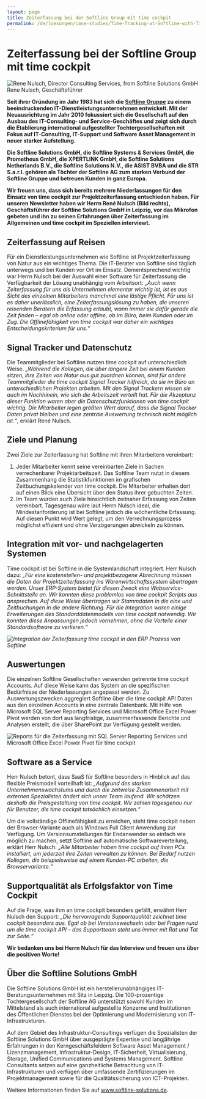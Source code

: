 ```yaml
---
layout: page
title: Zeiterfassung bei der Softline Group mit time cockpit
permalink: /de/loesungen/case-studies/Time-Tracking-at-Softline-with-Time-Cockpit/
---
```


<h1 xmlns="http://www.w3.org/1999/xhtml">Zeiterfassung bei der Softline Group mit time cockpit</h1><div class="floatRight" xmlns="http://www.w3.org/1999/xhtml">
  <img src="{{site.baseurl}}/images/customer_solutions/case-studies/softline/softline-rene-nulsch.png" alt="Rene Nulsch, Director Consulting Services, from Softline Solutions GmbH" title="Rene Nulsch, Director Consulting Services, from Softline Solutions GmbH" />
  <span class="imageCaption">Rene Nulsch, Geschäftsführer</span>
</div><p xmlns="http://www.w3.org/1999/xhtml">
  <strong>Seit ihrer Gründung im Jahr 1983 hat sich die <a href="http://www.softline-group.com" target="_blank">Softline Gruppe</a> zu einem beeindruckenden IT-Dienstleistungsunternehmen entwickelt. Mit der Neuausrichtung im Jahr 2010 fokussiert sich die Gesellschaft auf den Ausbau des IT-Consulting- und Service-Geschäftes und zeigt sich durch die Etablierung international aufgestellter Tochtergesellschaften mit Fokus auf IT-Consulting, IT-Support und Software Asset Management in neuer starker Aufstellung.</strong>
</p><p xmlns="http://www.w3.org/1999/xhtml">
  <strong>Die Softline Solutions GmbH, die Softline Systems &amp; Services GmbH, die Prometheus GmbH, die XPERTLINK GmbH, die Softline Solutions Netherlands B.V., die Softline Solutions N.V., die ASIST BVBA und die STR S.a.r.l. gehören als Töchter der Softline AG zum starken Verbund der Softline Gruppe und betreuen Kunden in ganz Europa.</strong>
</p><p xmlns="http://www.w3.org/1999/xhtml">
  <strong>Wir freuen uns, dass sich bereits mehrere Niederlassungen für den Einsatz von time cockpit zur Projektzeiterfassung entschieden haben. Für unseren Newsletter haben wir Herrn René Nulsch (Bild rechts), Geschäftsführer der Softline Solutions GmbH in Leipzig, vor das Mikrofon gebeten und ihn zu seinen Erfahrungen über Zeiterfassung im Allgemeinen und time cockpit im Speziellen interviewt.</strong>
</p><h2 xmlns="http://www.w3.org/1999/xhtml">Zeiterfassung auf Reisen</h2><p xmlns="http://www.w3.org/1999/xhtml">Für ein Dienstleistungsunternehmen wie Softline ist Projektzeiterfassung von Natur aus ein wichtiges Thema. Die IT-Berater von Softline sind täglich unterwegs und bei Kunden vor Ort im Einsatz. Dementsprechend wichtig war Herrn Nulsch bei der Auswahl einer Software für Zeiterfassung die Verfügbarkeit der Lösung unabhängig vom Arbeitsort: <em>„Auch wenn Zeiterfassung für uns als Unternehmen elementar wichtig ist, ist es aus Sicht des einzelnen Mitarbeiters manchmal eine lästige Pflicht. Für uns ist es daher unerlässlich, eine Zeiterfassungslösung zu haben, die unseren reisenden Beratern die Erfassung erlaubt, wann immer sie dafür gerade die Zeit finden – egal ob online oder offline, ob im Büro, beim Kunden oder im Zug. Die Offlinefähigkeit von time cockpit war daher ein wichtiges Entscheidungskriterium für uns.“</em></p><h2 xmlns="http://www.w3.org/1999/xhtml">Signal Tracker und Datenschutz</h2><p xmlns="http://www.w3.org/1999/xhtml">Die Teammitglieder bei Softline nutzen time cockpit auf unterschiedlich Weise. <em>„Während die Kollegen, die über längere Zeit bei einem Kunden sitzen, ihre Zeiten von Natur aus gut zuordnen können, sind für andere Teammitglieder die time cockpit Signal Tracker hilfreich, da sie im Büro an unterschiedlichen Projekten arbeiten. Mit den Signal Trackern wissen sie auch im Nachhinein, wie sich die Arbeitszeit verteilt hat. Für die Akzeptanz dieser Funktion waren aber die Datenschutzfunktionen von time cockpit wichtig. Die Mitarbeiter legen größten Wert darauf, dass die Signal Tracker Daten privat bleiben und eine zentrale Auswertung technisch nicht möglich ist.“</em>, erklärt René Nulsch.</p><h2 xmlns="http://www.w3.org/1999/xhtml">Ziele und Planung</h2><p xmlns="http://www.w3.org/1999/xhtml">Zwei Ziele zur Zeiterfassung hat Softline mit ihren Mitarbeitern vereinbart: </p><ol xmlns="http://www.w3.org/1999/xhtml">
  <li>Jeder Mitarbeiter kennt seine vereinbarten Ziele in Sachen verrechenbarer Projektarbeitszeit. Das Softline Team nutzt in diesem Zusammenhang die Statistikfunktionen im grafischen Zeitbuchungskalender von time cockpit. Die Mitarbeiter erhalten dort auf einen Blick eine Übersicht über den Status ihrer gebuchten Zeiten.</li>
  <li>Im Team wurden auch Ziele hinsichtlich zeitnaher Erfassung von Zeiten vereinbart. Tagesgenau wäre laut Herrn Nulsch ideal, die Mindestanforderung ist bei Softline jedoch die wöchentliche Erfassung. Auf diesen Punkt wird Wert gelegt, um den Verrechnungsprozess möglichst effizient und ohne Verzögerungen abwickeln zu können.</li>
</ol><h2 xmlns="http://www.w3.org/1999/xhtml">Integration mit vor- und nachgelagerten Systemen</h2><p xmlns="http://www.w3.org/1999/xhtml">Time cockpit ist bei Softline in die Systemlandschaft integriert. Herr Nulsch dazu: <em>„Für eine kostenstellen- und projektbezogene Abrechnung müssen die Daten der Projektzeiterfassung ins Warenwirtschaftssystem übertragen werden. Unser ERP-System bietet für diesen Zweck eine Webservice-Schnittstelle an. Wir konnten diese problemlos von time cockpit Scripts aus ansprechen. Auf diese Weise übertragen wir Stammdaten in die eine und Zeitbuchungen in die andere Richtung. Für die Integration waren einige Erweiterungen des Standarddatenmodells von time cockpit notwendig. Wir konnten diese Anpassungen jedoch vornehmen, ohne die Vorteile einer Standardsoftware zu verlieren.“</em></p><p xmlns="http://www.w3.org/1999/xhtml">
  <em>
    <img src="{{site.baseurl}}/images/customer_solutions/case-studies/softline/softline-time-cockpit-integration.png" alt="Integration der Zeiterfassung time cockpit in den ERP Prozess von Softline" title="Integration der Zeiterfassung in den ERP Prozess" />
  </em>
</p><h2 xmlns="http://www.w3.org/1999/xhtml">Auswertungen</h2><p xmlns="http://www.w3.org/1999/xhtml">Die einzelnen Softline Gesellschaften verwenden getrennte time cockpit Accounts. Auf diese Weise kann das System an die spezifischen Bedürfnisse der Niederlassungen angepasst werden. Zu Auswertungszwecken aggregiert Softline über die time cockpit API Daten aus den einzelnen Accounts in eine zentrale Datenbank. Mit Hilfe von Microsoft SQL Server Reporting Services und Microsoft Office Excel Power Pivot werden von dort aus langfristige, zusammenfassende Berichte und Analysen erstellt, die über SharePoint zur Verfügung gestellt werden.</p><p xmlns="http://www.w3.org/1999/xhtml">
  <img src="{{site.baseurl}}/images/customer_solutions/case-studies/softline/softline-time-cockpit-reporting.png" alt="Reports für die Zeiterfassung mit SQL Server Reporting Services und Microsoft Office Excel Power Pivot für time cockpit" title="Reports für die Zeiterfassung mit SQL Server Reporting Services und Microsoft Office Excel Power Pivot" />
</p><h2 xmlns="http://www.w3.org/1999/xhtml">Software as a Service</h2><p xmlns="http://www.w3.org/1999/xhtml">Herr Nulsch betont, dass SaaS für Softline besonders in Hinblick auf das flexible Preismodell vorteilhaft ist: <em>„Aufgrund des starken Unternehmenswachstums und durch die zeitweise Zusammenarbeit mit externen Spezialisten ändert sich unser Team laufend. Wir schätzen deshalb die Preisgestaltung von time cockpit. Wir zahlen tagesgenau nur für Benutzer, die time cockpit tatsächlich einsetzen.“</em></p><p xmlns="http://www.w3.org/1999/xhtml">Um die vollständige Offlinefähigkeit zu erreichen, steht time cockpit neben der Browser-Variante auch als Windows Full Client Anwendung zur Verfügung. Um Versionsumstellungen für Endanwender so einfach wie möglich zu machen, setzt Softline auf automatische Softwareverteilung, erklärt Herr Nulsch: <em>„Alle Mitarbeiter haben time cockpit auf ihren PCs installiert, um jederzeit ihre Zeiten verwalten zu können. Bei Bedarf nutzen Kollegen, die beispielsweise auf einem Kunden-PC arbeiten, die Browservariante.“</em></p><h2 xmlns="http://www.w3.org/1999/xhtml">Supportqualität als Erfolgsfaktor von Time Cockpit</h2><p xmlns="http://www.w3.org/1999/xhtml">Auf die Frage, was ihm an time cockpit besonders gefällt, erwähnt Herr Nulsch den Support: <em>„Die hervorragende Supportqualität zeichnet time cockpit besonders aus. Egal ob bei Versionswechseln oder bei Fragen rund um die time cockpit API – das Supportteam steht uns immer mit Rat und Tat zur Seite.“</em></p><p xmlns="http://www.w3.org/1999/xhtml">
  <strong>Wir bedanken uns bei Herrn Nulsch für das Interview und freuen uns über die positiven Worte!</strong>
</p><div class="infoBox" xmlns="http://www.w3.org/1999/xhtml">
  <h2>Über die Softline Solutions GmbH</h2>
  <p>Die Softline Solutions GmbH ist ein herstellerunabhängiges IT-Beratungsunternehmen mit Sitz in Leipzig. Die 100-prozentige Tochtergesellschaft der Softline AG unterstützt sowohl Kunden im Mittelstand als auch international aufgestellte Konzerne und Institutionen des Öffentlichen Dienstes bei der Optimierung und Modernisierung von IT-Infrastrukturen.</p>
  <p>Auf dem Gebiet des Infrastruktur-Consultings verfügen die Spezialisten der Softline Solutions GmbH über ausgeprägte Expertise und langjährige Erfahrungen in den Kerngeschäftsfeldern Software Asset Management / Lizenzmanagement, Infrastruktur-Design, IT-Sicherheit, Virtualisierung, Storage, Unified Communications und Systems Management. Softline Consultants setzen auf eine ganzheitliche Betrachtung von IT-Infrastrukturen und verfügen über umfassende Zertifizierungen im Projektmanagement sowie für die Qualitätssicherung von ICT-Projekten.</p>
  <p>Weitere Informationen finden Sie auf <a href="http://www.softline-solutions.de" target="_blank">www.softline-solutions.de</a>.</p>
</div>